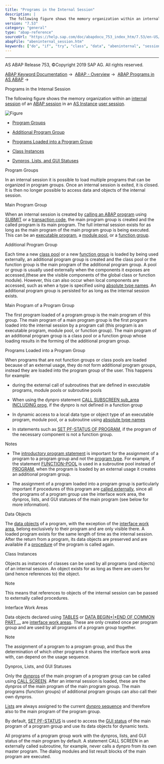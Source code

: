 ```yaml
---
title: "Programs in the Internal Session"
description: |
  The following figure shows the memory organization within an internal session(https://help.sap.com/doc/abapdocu_753_index_htm/7.53/en-US/abeninternal_session_glosry.htm 'Glossary Entry') of an ABAP session(https://help.sap.com/doc/abapdocu_753_index_htm/7.53/en-US/abenmain_session_glosry.htm 'Gl
version: "7.53"
category: "general"
type: "abap-reference"
sourceUrl: "https://help.sap.com/doc/abapdocu_753_index_htm/7.53/en-US/abeninternal_session.htm"
abapFile: "abeninternal_session.htm"
keywords: ["do", "if", "try", "class", "data", "abeninternal", "session"]
---
```


* * *

AS ABAP Release 753, ©Copyright 2019 SAP AG. All rights reserved.

[ABAP Keyword Documentation](https://help.sap.com/doc/abapdocu_753_index_htm/7.53/en-US/abenabap.htm) →  [ABAP - Overview](https://help.sap.com/doc/abapdocu_753_index_htm/7.53/en-US/abenabap_oview.htm) →  [ABAP Programs in AS ABAP](https://help.sap.com/doc/abapdocu_753_index_htm/7.53/en-US/abenorganization_of_modules.htm) → 

Programs in the Internal Session

The following figure shows the memory organization within an [internal session](https://help.sap.com/doc/abapdocu_753_index_htm/7.53/en-US/abeninternal_session_glosry.htm "Glossary Entry") of an [ABAP session](https://help.sap.com/doc/abapdocu_753_index_htm/7.53/en-US/abenmain_session_glosry.htm "Glossary Entry") in an [AS Instance](https://help.sap.com/doc/abapdocu_753_index_htm/7.53/en-US/abenapplication_server_glosry.htm "Glossary Entry") [user session](https://help.sap.com/doc/abapdocu_753_index_htm/7.53/en-US/abenuser_session_glosry.htm "Glossary Entry").

![Figure](abdoc_memory2.gif)

-   [Program Groups](#abeninternal-session-1--------main-program-group---@ITOC@@ABENINTERNAL_SESSION_2)

-   [Additional Program Group](#abeninternal-session-3--------main-program-of-a-program-group---@ITOC@@ABENINTERNAL_SESSION_4)

-   [Programs Loaded into a Program Group](#abeninternal-session-5--------data-objects---@ITOC@@ABENINTERNAL_SESSION_6)

-   [Class Instances](#abeninternal-session-7--------interface-work-areas---@ITOC@@ABENINTERNAL_SESSION_8)

-   [Dynpros, Lists, and GUI Statuses](#@@ITOC@@ABENINTERNAL_SESSION_9)

Program Groups

In an internal session it is possible to load multiple programs that can be organized in program groups. Once an internal session is exited, it is closed. It is then no longer possible to access data and objects of the internal session.

Main Program Group

When an internal session is created by [calling an ABAP program](https://help.sap.com/doc/abapdocu_753_index_htm/7.53/en-US/abenabap_program_call.htm) using [SUBMIT](https://help.sap.com/doc/abapdocu_753_index_htm/7.53/en-US/abapsubmit.htm) or a [transaction code](https://help.sap.com/doc/abapdocu_753_index_htm/7.53/en-US/abentransaction_code_glosry.htm "Glossary Entry"), the main program group is created and the called program is its main program. The full internal session exists for as long as the main program of the main program group is being executed. This can be an [executable program](https://help.sap.com/doc/abapdocu_753_index_htm/7.53/en-US/abenexecutable_program_glosry.htm "Glossary Entry"), a [module pool](https://help.sap.com/doc/abapdocu_753_index_htm/7.53/en-US/abenmodul_pool_glosry.htm "Glossary Entry"), or a [function group](https://help.sap.com/doc/abapdocu_753_index_htm/7.53/en-US/abenfunction_group_glosry.htm "Glossary Entry").

Additional Program Group

Each time a new [class pool](https://help.sap.com/doc/abapdocu_753_index_htm/7.53/en-US/abenclass_pool_glosry.htm "Glossary Entry") or a new [function group](https://help.sap.com/doc/abapdocu_753_index_htm/7.53/en-US/abenfunction_group_glosry.htm "Glossary Entry") is loaded by being used externally, an additional program group is created and the class pool or the function group is the main program of the additional program group. A pool or group is usually used externally when the components it exposes are accessed,(these are the visible components of the global class or function module). However, this can also occur when local components are accessed, such as when a type is specified using [absolute type names](https://help.sap.com/doc/abapdocu_753_index_htm/7.53/en-US/abenabsolute_typename_glosry.htm "Glossary Entry"). An additional program group is persisted for as long as the internal session exists.

Main Program of a Program Group

The first program loaded of a program group is the main program of this group. The main program of a main program group is the first program loaded into the internal session by a program call (this program is an executable program, module pool, or function group). The main program of an additional program group is a class pool or a function group whose loading results in the forming of the additional program group.

Programs Loaded into a Program Group

When programs that are not function groups or class pools are loaded because of an external usage, they do not form additional program groups, instead they are loaded into the program group of the user. This happens for example:

-   during the external call of subroutines that are defined in executable programs, module pools or subroutine pools

-   When using the dynpro statement [CALL SUBSCREEN sub\_area INCLUDING prog](https://help.sap.com/doc/abapdocu_753_index_htm/7.53/en-US/dynpcall.htm), if the dynpro is not defined in a function group

-   In dynamic access to a local data type or object type of an executable program, module pool, or a subroutine using [absolute type names](https://help.sap.com/doc/abapdocu_753_index_htm/7.53/en-US/abenabsolute_typename_glosry.htm "Glossary Entry")

-   In statements such as [SET PF-STATUS OF PROGRAM](https://help.sap.com/doc/abapdocu_753_index_htm/7.53/en-US/abapset_pf-status_dynpro.htm), if the program of the necessary component is not a function group.

Notes

-   The [introductory program statement](https://help.sap.com/doc/abapdocu_753_index_htm/7.53/en-US/abenprogram_init_statement_glosry.htm "Glossary Entry") is important for the assignment of a program to a program group and not the [program type](https://help.sap.com/doc/abapdocu_753_index_htm/7.53/en-US/abenprogram_type_glosry.htm "Glossary Entry"). For example, if the statement [FUNCTION-POOL](https://help.sap.com/doc/abapdocu_753_index_htm/7.53/en-US/abapfunction-pool.htm) is used in a subroutine pool instead of [PROGRAM](https://help.sap.com/doc/abapdocu_753_index_htm/7.53/en-US/abapprogram.htm), when the program is loaded by an external usage it creates an additional program group.

-   The assignment of a program loaded into a program group is particularly important if procedures of this program are [called externally](https://help.sap.com/doc/abapdocu_753_index_htm/7.53/en-US/abenprogram_groups.htm), since all the programs of a program group use the interface work area, the dynpros, lists, and GUI statuses of the main program (see below for more information).

Data Objects

The [data objects](https://help.sap.com/doc/abapdocu_753_index_htm/7.53/en-US/abendata_object_glosry.htm "Glossary Entry") of a program, with the exception of the [interface work area](https://help.sap.com/doc/abapdocu_753_index_htm/7.53/en-US/abeninterface_work_area_glosry.htm "Glossary Entry"), belong exclusively to their program and are only visible there. A loaded program exists for the same length of time as the internal session. After the return from a program, its data objects are preserved and are available if a [procedure](https://help.sap.com/doc/abapdocu_753_index_htm/7.53/en-US/abenprocedure_glosry.htm "Glossary Entry") of the program is called again.

Class Instances

Objects as instances of classes can be used by all programs (and objects) of an internal session. An object exists for as long as there are users for (and hence references to) the object.

Note

This means that references to objects of the internal session can be passed to externally called procedures.

Interface Work Areas

Data objects declared using [TABLES](https://help.sap.com/doc/abapdocu_753_index_htm/7.53/en-US/abaptables.htm) or [DATA BEGIN*|*END OF COMMON PART ...](https://help.sap.com/doc/abapdocu_753_index_htm/7.53/en-US/abapdata_common.htm) are [interface work areas](https://help.sap.com/doc/abapdocu_753_index_htm/7.53/en-US/abeninterface_work_area_glosry.htm "Glossary Entry"). These are only created once per program group and are used by all programs of a program group together.

Note

The assignment of a program to a program group, and thus the determination of which other programs it shares the interface work area with, can depend on the usage sequence.

Dynpros, Lists, and GUI Statuses

Only the [dynpros](https://help.sap.com/doc/abapdocu_753_index_htm/7.53/en-US/abendynpro_glosry.htm "Glossary Entry") of the main program of a program group can be called using [CALL SCREEN](https://help.sap.com/doc/abapdocu_753_index_htm/7.53/en-US/abapcall_screen.htm). After an internal session is loaded, these are the dynpros of the main program of the main program group. The main programs (function groups) of additional program groups can also call their own dynpros.

[Lists](https://help.sap.com/doc/abapdocu_753_index_htm/7.53/en-US/abenlist_glosry.htm "Glossary Entry") are always assigned to the current [dynpro sequence](https://help.sap.com/doc/abapdocu_753_index_htm/7.53/en-US/abendynpro_sequence_glosry.htm "Glossary Entry") and therefore also to the main program of the program group.

By default, [SET PF-STATUS](https://help.sap.com/doc/abapdocu_753_index_htm/7.53/en-US/abapset_pf-status_dynpro.htm) is used to access the [GUI status](https://help.sap.com/doc/abapdocu_753_index_htm/7.53/en-US/abengui_status_glosry.htm "Glossary Entry") of the main program of a program group and use its data objects for dynamic texts.

All programs of a program group work with the dynpros, lists, and GUI status of the main program by default. A statement CALL SCREEN in an externally called subroutine, for example, never calls a dynpro from its own master program. The dialog modules and list result blocks of the main program are executed.